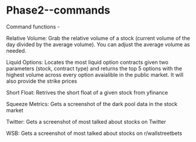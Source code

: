 # Phase2--commands

Command functions - 

Relative Volume: Grab the relative volume of a stock (current volume of the day divided by the average volume). You can adjust the average volume as needed. 

Liquid Options: Locates the most liquid option contracts given two parameters (stock, contract type) and returns the top 5 options with the highest volume across every option avaialible in the public market. It will also provide the strike prices

Short Float: Retrives the short float of a given stock from yfinance

Squeeze Metrics: Gets a screenshot of the dark pool data in the stock market

Twitter: Gets a screenshot of most talked about stocks on Twitter

WSB: Gets a screenshot of most talked about stocks on r/wallstreetbets


